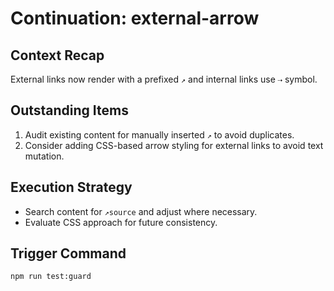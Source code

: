 # Continuation: external-arrow

## Context Recap

External links now render with a prefixed `↗` and internal links use `⇢`
symbol.

## Outstanding Items

1. Audit existing content for manually inserted `↗` to avoid duplicates.
2. Consider adding CSS-based arrow styling for external links to avoid text
   mutation.

## Execution Strategy

- Search content for `↗source` and adjust where necessary.
- Evaluate CSS approach for future consistency.

## Trigger Command

`npm run test:guard`
